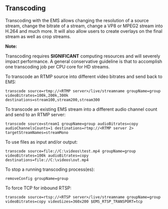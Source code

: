 ## Transcoding

Transcoding with the EMS allows changing the resolution of a source stream, change the bitrate of a stream, change a VP8 or MPEG2 stream into H.264 and much more. It will also allow users to create overlays on the final stream as well as crop streams.

**Note:**

Transcoding requires **SIGNIFICANT** computing resources and will severely impact performance. A general conservative guideline is that to accomplish one transcoding job per CPU core for HD streams.

To transcode an RTMP source into different video bitrates and send back to EMS:

    transcode source=rtmp://<RTMP server>/live/streamname groupName=group videoBitrates=100k,200k,300k destinations=stream100,stream200,stream300

To transcode an existing EMS stream into a different audio channel count and send to an RTMP server:

    transcode source=stream1 groupName=group audioBitrates=copy audioChannelsCounts=1 destinations=rtmp://<RTMP server 2> targetStreamNames=streamMono

To use files as input and/or output:

    transcode source=file://C:\videos\test.mp4 groupName=group videoBitrates=100k audioBitrates=copy destinations=file://C:\videos\out.mp4

To stop a running transcoding process(es):

    removeConfig groupName=group

To force TCP for inbound RTSP:

    transcode source=rtsp://<RTSP server>/live/streamname groupName=group videoBitrates=copy videoSizes=360x200 $EMS_RTSP_TRANSPORT=tcp
